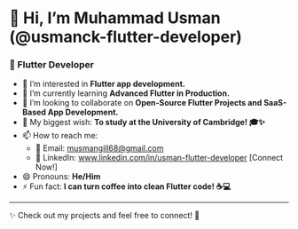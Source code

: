 # 👋 Hi, I’m Muhammad Usman (@usmanck-flutter-developer)  
### 🚀 Flutter Developer  

- 👀 I’m interested in **Flutter app development.**
- 🌱 I’m currently learning **Advanced Flutter in Production.**
- 💞️ I’m looking to collaborate on **Open-Source Flutter Projects and SaaS-Based App Development.**
- 🎯 My biggest wish: **To study at the University of Cambridge! 🎓✨**  
- 📫 How to reach me:  
  - 💌 Email: musmangill68@gmail.com 
  - 🔗 LinkedIn: www.linkedin.com/in/usman-flutter-developer [Connect Now!]
- 😄 Pronouns: **He/Him**  
- ⚡ Fun fact: **I can turn coffee into clean Flutter code! ☕💻**  

---

✨ Check out my projects and feel free to connect! 🚀  

<!---
usmanck-flutter-developer/usmanck-flutter-developer is a ✨ special ✨ repository because its `README.md` (this file) appears on your GitHub profile.
You can click the Preview link to take a look at your changes.
--->

